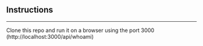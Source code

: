 Instructions
------------
------------
Clone this repo and run it on a browser using the port 3000 (http://localhost:3000/api/whoami)